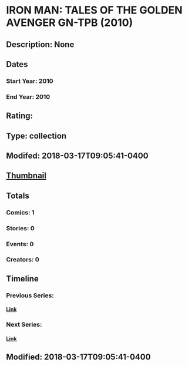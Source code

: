 # IRON MAN: TALES OF THE GOLDEN AVENGER GN-TPB (2010)
## Description: None
## Dates
### Start Year: 2010
### End Year: 2010
## Rating: 
## Type: collection
## Modifed: 2018-03-17T09:05:41-0400
## [Thumbnail](http://i.annihil.us/u/prod/marvel/i/mg/b/40/image_not_available.jpg)
## Totals
### Comics: 1
### Stories: 0
### Events: 0
### Creators: 0
## Timeline
### Previous Series: 
#### [Link]()
### Next Series: 
#### [Link]()
## Modified: 2018-03-17T09:05:41-0400